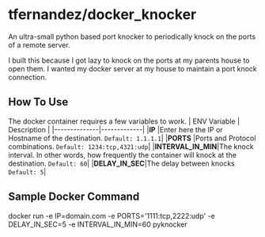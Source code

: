 tfernandez/docker_knocker
=========================
An ultra-small python based port knocker to periodically knock on the ports of a remote server.

I built this because I got lazy to knock on the ports at my parents house to open them. I wanted my docker server at my house to maintain a port knock connection.

How To Use
----------
The docker container requires a few variables to work. 
| ENV Variable | Description |
|--------------|-------------|
|**IP**        |Enter here the IP or Hostname of the destination. `Default: 1.1.1.1`|
|**PORTS**     |Ports and Protocol combinations. `Default: 1234:tcp,4321:udp`|
|**INTERVAL_IN_MIN**|The knock interval. In other words, how frequently the container will knock at the destination. `Default: 60`|
|**DELAY_IN_SEC**|The delay between knocks `Default: 5`|

Sample Docker Command
-
docker run -e IP=domain&#46;com -e PORTS='1111:tcp,2222:udp' -e DELAY_IN_SEC=5 -e INTERVAL_IN_MIN=60 pyknocker

